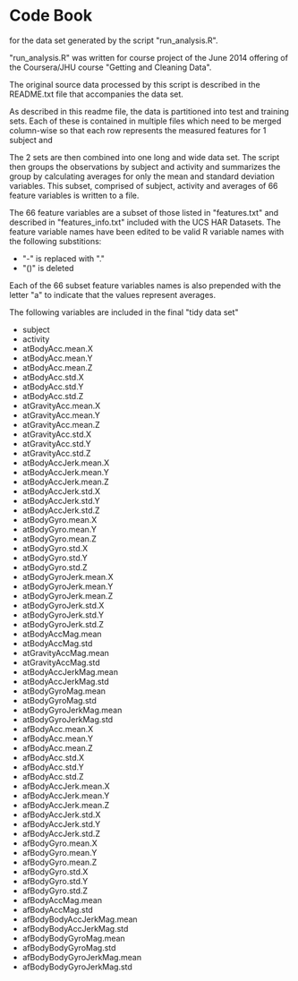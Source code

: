 Code Book 
=========
for the data set generated by the script "run_analysis.R".
    
"run_analysis.R" was written for course project of the June 2014 offering of the Coursera/JHU course "Getting and Cleaning Data".

The original source data processed by this script is described in the README.txt file that accompanies the data set.

As described in this readme file, the data is partitioned into test and training sets.  Each of these is contained in multiple files which need to be merged column-wise so that each row represents the measured features for 1 subject and 

The 2 sets are then combined into one long and wide data set.  The script then groups the observations by subject and activity and summarizes the group by calculating averages for only the mean and standard deviation variables.  This subset, comprised of subject, activity and averages of 66 feature variables is written to a file.

The 66 feature variables are a subset of those listed in "features.txt" and described in "features_info.txt" included with the UCS HAR Datasets.  The feature variable names have been edited to be valid R variable names with the following substitions:
  * "-" is replaced with "."
  * "()" is deleted

Each of the 66 subset feature variables names is also prepended with the letter "a" to indicate that the values represent averages.


The following variables are included in the final "tidy data set" 

* subject
* activity
* atBodyAcc.mean.X
* atBodyAcc.mean.Y
* atBodyAcc.mean.Z
* atBodyAcc.std.X
* atBodyAcc.std.Y
* atBodyAcc.std.Z
* atGravityAcc.mean.X
* atGravityAcc.mean.Y
* atGravityAcc.mean.Z
* atGravityAcc.std.X
* atGravityAcc.std.Y
* atGravityAcc.std.Z
* atBodyAccJerk.mean.X
* atBodyAccJerk.mean.Y
* atBodyAccJerk.mean.Z
* atBodyAccJerk.std.X
* atBodyAccJerk.std.Y
* atBodyAccJerk.std.Z
* atBodyGyro.mean.X
* atBodyGyro.mean.Y
* atBodyGyro.mean.Z
* atBodyGyro.std.X
* atBodyGyro.std.Y
* atBodyGyro.std.Z
* atBodyGyroJerk.mean.X
* atBodyGyroJerk.mean.Y
* atBodyGyroJerk.mean.Z
* atBodyGyroJerk.std.X
* atBodyGyroJerk.std.Y
* atBodyGyroJerk.std.Z
* atBodyAccMag.mean
* atBodyAccMag.std
* atGravityAccMag.mean
* atGravityAccMag.std
* atBodyAccJerkMag.mean
* atBodyAccJerkMag.std
* atBodyGyroMag.mean
* atBodyGyroMag.std
* atBodyGyroJerkMag.mean
* atBodyGyroJerkMag.std
* afBodyAcc.mean.X
* afBodyAcc.mean.Y
* afBodyAcc.mean.Z
* afBodyAcc.std.X
* afBodyAcc.std.Y
* afBodyAcc.std.Z
* afBodyAccJerk.mean.X
* afBodyAccJerk.mean.Y
* afBodyAccJerk.mean.Z
* afBodyAccJerk.std.X
* afBodyAccJerk.std.Y
* afBodyAccJerk.std.Z
* afBodyGyro.mean.X
* afBodyGyro.mean.Y
* afBodyGyro.mean.Z
* afBodyGyro.std.X
* afBodyGyro.std.Y
* afBodyGyro.std.Z
* afBodyAccMag.mean
* afBodyAccMag.std
* afBodyBodyAccJerkMag.mean
* afBodyBodyAccJerkMag.std
* afBodyBodyGyroMag.mean
* afBodyBodyGyroMag.std
* afBodyBodyGyroJerkMag.mean
* afBodyBodyGyroJerkMag.std
